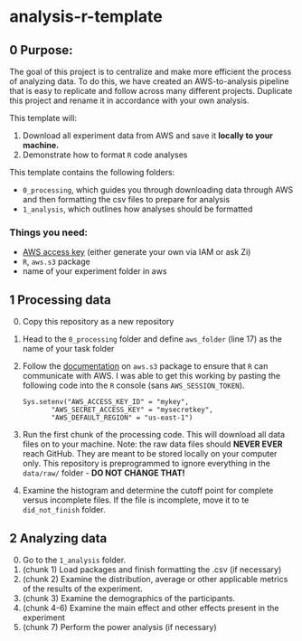 # analysis-r-template

## 0 Purpose:
The goal of this project is to centralize and make more efficient the process of analyzing data. To do this, we have created an AWS-to-analysis pipeline that is easy to replicate and follow across many different projects.
Duplicate this project and rename it in accordance with your own analysis.

This template will: 

1. Download all experiment data from AWS and save it **locally to your machine.** 
2. Demonstrate how to format `R` code analyses

This template contains the following folders: 

- `0_processing`, which guides you through downloading data through AWS and then formatting the csv files to prepare for analysis
- `1_analysis`, which outlines how analyses should be formatted

### Things you need:

- [AWS access key](https://docs.aws.amazon.com/IAM/latest/UserGuide/id_credentials_access-keys.html) (either generate your own via IAM or ask Zi)
- `R`, `aws.s3` package
- name of your experiment folder in aws

## 1 Processing data

0. Copy this repository as a new repository
1. Head to the `0_processing` folder and define `aws_folder` (line 17) as the name of your task folder
2. Follow the [documentation](https://cran.r-project.org/web/packages/aws.s3/readme/README.html) on `aws.s3` package to ensure that `R` can communicate with AWS. I was able to get this working by pasting the following code into the `R` console (sans `AWS_SESSION_TOKEN`).
    
	```
	Sys.setenv("AWS_ACCESS_KEY_ID" = "mykey",
           "AWS_SECRET_ACCESS_KEY" = "mysecretkey",
           "AWS_DEFAULT_REGION" = "us-east-1")
	```
3. Run the first chunk of the processing code. This will download all data files on to your machine. Note: the raw data files should **NEVER EVER** reach GitHub. They are meant to be stored locally on your computer only. This repository is preprogrammed to ignore everything in the `data/raw/` folder - **DO NOT CHANGE THAT!**
4. Examine the histogram and determine the cutoff point for complete versus incomplete files. If the file is incomplete, move it to te `did_not_finish` folder.

## 2 Analyzing data

0. Go to the `1_analysis` folder.
1. (chunk 1) Load packages and finish formatting the .csv (if necessary)
2. (chunk 2) Examine the distribution, average or other applicable metrics of the results of the experiment.
3. (chunk 3) Examine the demographics of the participants.
4. (chunk 4-6) Examine the main effect and other effects present in the experiment
5. (chunk 7) Perform the power analysis (if necessary)
